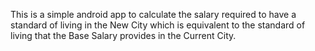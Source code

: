 This is a simple android app to calculate the salary required to have a standard of living in the New City which is equivalent to the standard of living that the Base Salary provides in the Current City.
